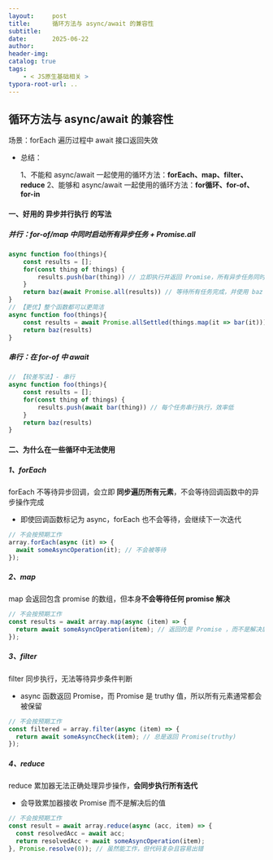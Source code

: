 ```yaml
---
layout:     post
title:      循环方法与 async/await 的兼容性
subtitle:  
date:       2025-06-22
author:     
header-img: 
catalog: true
tags:
    - < JS原生基础相关 >
typora-root-url: ..
---
```




## 循环方法与 async/await 的兼容性

场景：forEach 遍历过程中 await 接口返回失效

- 总结：

    1、不能和 async/await 一起使用的循环方法：**forEach、map、filter、reduce**
    2、能够和 async/await 一起使用的循环方法：**for循环、for-of、for-in**



#### 一、好用的 异步并行执行 的写法

##### 并行：for-of/map 中同时启动所有异步任务 + Promise.all

```js
async function foo(things){
    const results = [];
    for(const thing of things) {
        results.push(bar(thing)) // 立即执行并返回 Promise，所有异步任务同时启动
    }
    return baz(await Promise.all(results)) // 等待所有任务完成，并使用 baz 处理结果
}
// 【更优】整个函数都可以更简洁
async function foo(things){
    const results = await Promise.allSettled(things.map(it => bar(it)))
    return baz(results)
}
```

##### 串行：在 for-of 中 await

```js
// 【较差写法】- 串行
async function foo(things){
    const results = [];
    for(const thing of things) {
        results.push(await bar(thing)) // 每个任务串行执行，效率低
    }
    return baz(results)
}
```





#### 二、为什么在一些循环中无法使用

##### 1、forEach

forEach 不等待异步回调，会立即 **同步遍历所有元素**，不会等待回调函数中的异步操作完成

- 即使回调函数标记为 async，forEach 也不会等待，会继续下一次迭代

```js
// 不会按预期工作
array.forEach(async (it) => {
  await someAsyncOperation(it); // 不会被等待
});
```

##### 2、map

map 会返回包含 promise 的数组，但本身**不会等待任何 promise 解决**

```js
// 不会按预期工作
const results = await array.map(async (item) => {
  return await someAsyncOperation(item); // 返回的是 Promise ，而不是解决后的值数组
});
```

##### 3、filter

filter 同步执行，无法等待异步条件判断

- async 函数返回 Promise，而 Promise 是 truthy 值，所以所有元素通常都会被保留

```js
// 不会按预期工作
const filtered = array.filter(async (item) => {
  return await someAsyncCheck(item); // 总是返回 Promise(truthy)
});
```

##### 4、reduce

reduce 累加器无法正确处理异步操作，**会同步执行所有迭代**

- 会导致累加器接收 Promise 而不是解决后的值

```js
// 不会按预期工作
const result = await array.reduce(async (acc, item) => {
  const resolvedAcc = await acc;
  return resolvedAcc + await someAsyncOperation(item);
}, Promise.resolve(0)); // 虽然能工作，但代码复杂且容易出错
```


